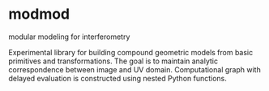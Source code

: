 # modmod
modular modeling for interferometry

Experimental library for building compound geometric models from basic
primitives and transformations. The goal is to maintain analytic correspondence
between image and UV domain. Computational graph with delayed evaluation is
constructed using nested Python functions.

